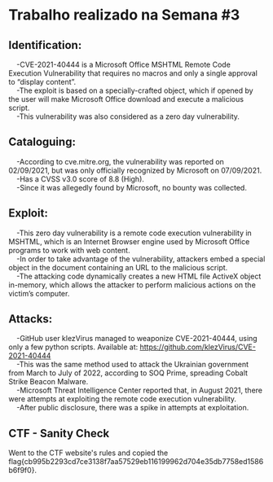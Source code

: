 # Trabalho realizado na Semana #3

## Identification:<br>
&nbsp;&nbsp;&nbsp;&nbsp;-CVE-2021-40444 is a Microsoft Office MSHTML Remote Code Execution Vulnerability that requires no macros and only a single approval to “display content”.<br>
&nbsp;&nbsp;&nbsp;&nbsp;-The exploit is based on a specially-crafted object, which if opened by the user will make Microsoft Office download and execute a malicious script.<br>
&nbsp;&nbsp;&nbsp;&nbsp;-This vulnerability was also considered as a zero day vulnerability.<br>

## Cataloguing:<br>
&nbsp;&nbsp;&nbsp;&nbsp;-According to cve.mitre.org, the vulnerability was reported on 02/09/2021, but was only officially recognized by Microsoft on 07/09/2021.<br>
&nbsp;&nbsp;&nbsp;&nbsp;-Has a CVSS v3.0 score of 8.8 (High).<br>
&nbsp;&nbsp;&nbsp;&nbsp;-Since it was allegedly found by Microsoft, no bounty was collected.<br>

## Exploit:<br>
&nbsp;&nbsp;&nbsp;&nbsp;-This zero day vulnerability is a remote code execution vulnerability in MSHTML, which is an Internet Browser engine used by Microsoft Office programs to work with web content.<br>
&nbsp;&nbsp;&nbsp;&nbsp;-In order to take advantage of the vulnerability, attackers embed a special object in the document containing an URL to the malicious script.<br>
&nbsp;&nbsp;&nbsp;&nbsp;-The attacking code dynamically creates a new HTML file ActiveX object in-memory, which allows the attacker to perform malicious actions on the victim’s computer.<br>

## Attacks:<br>
&nbsp;&nbsp;&nbsp;&nbsp;-GitHub user klezVirus managed to weaponize CVE-2021-40444, using only a few python scripts. Available at: https://github.com/klezVirus/CVE-2021-40444<br>
&nbsp;&nbsp;&nbsp;&nbsp;-This was the same method used to attack the Ukrainian government from March to July of 2022, according to SOQ Prime, spreading Cobalt Strike Beacon Malware.<br>
&nbsp;&nbsp;&nbsp;&nbsp;-Microsoft Threat Intelligence Center reported that, in August 2021, there were attempts at exploiting the remote code execution vulnerability.<br>
&nbsp;&nbsp;&nbsp;&nbsp;-After public disclosure, there was a spike in attempts at exploitation.<br>

## CTF - Sanity Check

Went to the CTF website's rules and copied the flag{cb995b2293cd7ce3138f7aa57529eb116199962d704e35db7758ed1586b6f9f0}.

